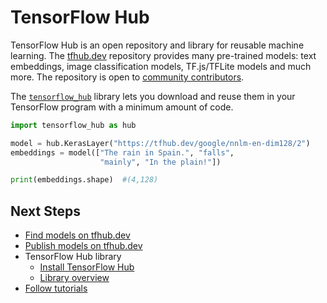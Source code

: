 <!--* freshness: { owner: 'akhorlin' reviewed: '2020-09-14' } *-->

# TensorFlow Hub

TensorFlow Hub is an open repository and library for reusable machine learning.
The [tfhub.dev](https://tfhub.dev) repository provides many pre-trained models:
text embeddings, image classification models, TF.js/TFLite models and much more.
The repository is open to
[community contributors](https://tfhub.dev/s?subtype=publisher).

The [`tensorflow_hub`](https://github.com/tensorflow/hub) library lets you
download and reuse them in your TensorFlow program with a minimum amount of
code.

```python
import tensorflow_hub as hub

model = hub.KerasLayer("https://tfhub.dev/google/nnlm-en-dim128/2")
embeddings = model(["The rain in Spain.", "falls",
                    "mainly", "In the plain!"])

print(embeddings.shape)  #(4,128)
```

## Next Steps

-   [Find models on tfhub.dev](https://tfhub.dev)
-   [Publish models on tfhub.dev](publish.md)
-   TensorFlow Hub library
    -   [Install TensorFlow Hub](installation.md)
    -   [Library overview](lib_overview.md)
-   [Follow tutorials](tutorials)
